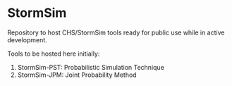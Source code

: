 # StormSim
Repository to host CHS/StormSim tools ready for public use while in active development. 

Tools to be hosted here initially:
1. StormSim-PST: Probabilistic Simulation Technique 
2. StormSim-JPM: Joint Probability Method



